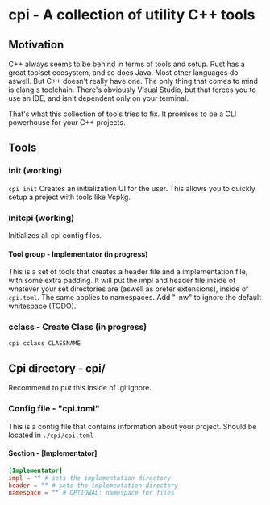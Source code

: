 # cpi - A collection of utility C++ tools
## Motivation

C++ always seems to be behind in terms of tools and setup. Rust has a great toolset ecosystem, and so does Java. Most other languages do aswell. But C++ doesn't really have one. The only thing that comes to mind is clang's toolchain. There's obviously Visual Studio, but that forces you to use an IDE, and isn't dependent only on your terminal.

That's what this collection of tools tries to fix. It promises to be a CLI powerhouse for your C++ projects.
## Tools
### init (working)
`cpi init`
Creates an initialization UI for the user. This allows you to quickly setup a project with tools like Vcpkg.

### initcpi (working)
Initializes all cpi config files.

#### Tool group - Implementator (in progress)
This is a set of tools that creates a header file and a implementation file, with some extra padding.
It will put the impl and header file inside of whatever your set directories are (aswell as prefer extensions), inside of `cpi.toml`.
The same applies to namespaces. Add "-nw" to ignore the default whitespace (TODO).
### cclass - Create Class (in progress)
`cpi cclass CLASSNAME`

## Cpi directory - cpi/ 
Recommend to put this inside of .gitignore.

### Config file - "cpi.toml"
This is a config file that contains information about your project. Should be located in `./cpi/cpi.toml`
#### Section - \[Implementator]
```toml
[Implementator]
impl = "" # sets the implementation directory
header = "" # sets the implementation directory
namespace = "" # OPTIONAL: namespace for files
```
